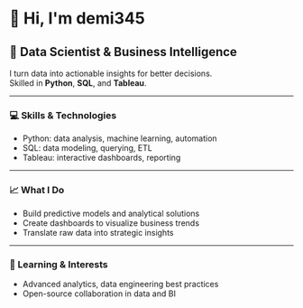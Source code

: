 # 👋 Hi, I'm demi345

## 🚀 Data Scientist & Business Intelligence

I turn data into actionable insights for better decisions.  
Skilled in **Python**, **SQL**, and **Tableau**.

---

### 💻 Skills & Technologies
- Python: data analysis, machine learning, automation
- SQL: data modeling, querying, ETL
- Tableau: interactive dashboards, reporting

---

### 📈 What I Do
- Build predictive models and analytical solutions
- Create dashboards to visualize business trends
- Translate raw data into strategic insights

---

### 🌱 Learning & Interests
- Advanced analytics, data engineering best practices
- Open-source collaboration in data and BI

<!-- Add your links below -->
<!--
### 🔗 Connect
- LinkedIn: https://www.linkedin.com/in/your-handle
- Portfolio: https://your-site.com
-->
